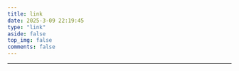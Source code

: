```yaml
---
title: link
date: 2025-3-09 22:19:45
type: "link"
aside: false
top_img: false
comments: false
---
```


---

